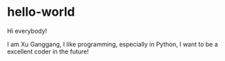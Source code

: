 # hello-world

Hi everybody!

I am Xu Ganggang, I like programming, especially in Python, I want to be a excellent coder in the future!
